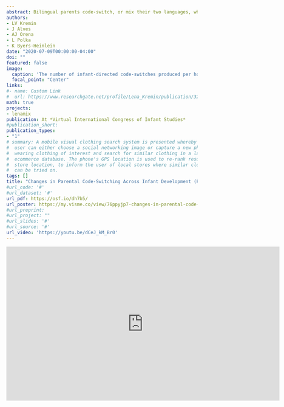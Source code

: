 ```yaml
---
abstract: Bilingual parents code-switch, or mix their two languages, when speaking to their infant. Parental code-switching may influence infants’ language development. For example, code-switching slows language processing (Byers-Heinlein, Morin-Lessard, & Lew-Williams, 2017; Potter, Fourakis, Morin-Lessard, Byers-Heinlein, & Lew-Williams, 2019), hinders word recognition (Morini & Newman, 2019), and may impact vocabulary development (Byers-Heinlein, 2013). However, little is known about parents’ code-switching habits in daily life, and even less is known about how parental code-switching may change across the infant’s development. To address this gap in knowledge, we examined parents’ natural code-switching behaviors in a corpus of infants’ language environments, recorded using Language ENvironment Analysis (LENA) devices (Orena, Byers-Heinlein, & Polka, 2019). We asked how the frequency, syntax, and motivation of parents’ code-switching may change across their infant’s development. <br> **Method** <br> Sixteen French-English bilingual families in Montréal contributed three full-day recordings when their infant was 10 months old, and an additional day when their infant was 18 months old. We defined code-switching as any language change by a single speaker directed to the infant. Research assistants identified instances of code-switching, their syntactic location, and the apparent reason for the switch. Here, we report preliminary data from 448 hours of recordings provided by 7 families. <br> **Q1. How often do parents code-switch?** <br> At 10-months, parents code-switched on average 6 times per hour when speaking to their infant. At 18-months, the frequency of code-switching substantially increased in 5 out of the 7 families to an average of 16 times per hour (See Figure on left). <br> **Q2. Where do parents code-switch syntactically?** <br> At each age, we calculated the proportion of code-switches that occurred at three different syntactic locations, 1) between-sentences, 2) within-sentence at a phrase boundary, and 3) within-sentence not at a phrase boundary. Between-sentence code-switches were the most frequent at each age. The proportion of code-switches that occurred between-sentences and within-sentence not at a phrase boundary increased in frequency between 10- and 18-months (See Figure on right). <br> **Q3. Why do parents code-switch?** <br> At both 10- and 18-months, parents appeared to code-switch most frequently to enhance their infant’s understanding (57% and 58%, respectively). The use of conventionalized borrowings (e.g., “bon appétit”) was the second most frequent reason at each age (14% at 10-months and 15% at 18-months). The largest change was that parents code-switched to teach vocabulary more at 18-months (12%) than at 10-months (4%). <br> **Conclusion** <br> These results show that a) the frequency of code-switching increased across the infants’ development, b) most code-switches occur between-sentences, regardless of age, and c) that parents most frequently code-switched to boost their infant’s understanding and code-switched to teach vocabulary more at an older age. Taken together, these results suggest parents’ code-switching habits do change across their infant’s development. Parents alter other aspects of their speech in response to their infant’s development, such as tone, pitch, and vowel articulation (Kitamura & Burnham, 2003; Kitamura & Lam, 2009; Lam & Kitamura, 2012). Our results might therefore reflect how bilingual parents change in response to their infant’s developing language abilities to use code-switching more strategically. 
authors:
- LV Kremin
- J Alves
- AJ Orena
- L Polka
- K Byers-Heinlein
date: "2020-07-09T00:00:00-04:00"
doi: ""
featured: false
image:
  caption: 'The number of infant-directed code-switches produced per hour by each family at each age. The red line shows the change in average frequency across ages (left). The proportion of parents’ code-switches at different syntactic locations across ages (right).'
  focal_point: "Center"
links:
#- name: Custom Link
#  url: https://www.researchgate.net/profile/Lena_Kremin/publication/320931641_Sexist_swearin#g_and_slurs_Responses_to_gender-directed_insults/links/5a0325af0f7e9b3d40203e39/Sexist-swear#ing-and-slurs-Responses-to-gender-directed-insults.pdf
math: true
projects:
- lenamix
publication: At *Virtual International Congress of Infant Studies*
#publication_short: 
publication_types:
- "1"
# summary: A mobile visual clothing search system is presented whereby a smart phone
#  user can either choose a social networking image or capture a new photo of a person
#  wearing clothing of interest and search for similar clothing in a large cloud-based
#  ecommerce database. The phone's GPS location is used to re-rank results by retail
#  store location, to inform the user of local stores where similar clothing items
#  can be tried on.
tags: []
title: "Changes in Parental Code-Switching Across Infant Development (Poster)"
#url_code: '#'
#url_dataset: '#'
url_pdf: https://osf.io/dh7b5/
url_poster: https://my.visme.co/view/76ppyjp7-changes-in-parental-code-switching-across-development
#url_preprint: 
#url_project: ""
#url_slides: '#'
#url_source: '#'
url_video: 'https://youtu.be/dCeJ_kM_Br0'
---
```


<iframe width="720" height="405" src="https://www.youtube.com/embed/dCeJ_kM_Br0" frameborder="0" allow="accelerometer; autoplay; encrypted-media; gyroscope; picture-in-picture" allowfullscreen></iframe>